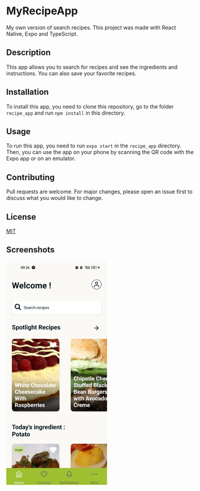 # MyRecipeApp
My own version of search recipes. This project was made with React Native, Expo and TypeScript.

## Description
This app allows you to search for recipes and see the ingredients and instructions. You can also save your favorite recipes.

## Installation
To install this app, you need to clone this repository, go to the folder `recipe_app` and run `npm install` in this directory.

## Usage
To run this app, you need to run `expo start` in the `recipe_app` directory. Then, you can use the app on your phone by scanning the QR code with the Expo app or on an emulator.

## Contributing
Pull requests are welcome. For major changes, please open an issue first to discuss what you would like to change.

## License
[MIT](https://choosealicense.com/licenses/mit/)

## Screenshots

<img height="600" src="recipe_app/assets/Screenshot_HomePage.jpg" width="270"/>

